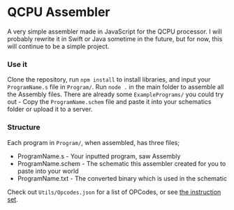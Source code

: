 
# QCPU Assembler

A very simple assembler made in JavaScript for the QCPU processor. I will probably rewrite it in Swift or Java sometime in the future, but for now, this will continue to be a simple project.

### Use it
Clone the repository, run `npm install` to install libraries, and input your `ProgramName.s` file in `Program/`. Run `node .` in the main folder to assemble all the Assembly files.
There are already some `ExamplePrograms/` you could try out - Copy the `ProgramName.schem` file and paste it into your schematics folder or upload it to a server.

### Structure
Each program in `Program/`, when assembled, has three files;
* ProgramName.s - Your inputted program, saw Assembly
* ProgramName.schem - The schematic this assembler created for you to paste into your world
* ProgramName.txt - The converted binary which is used in the schematic

Check out `Utils/Opcodes.json` for a list of OPCodes, or see [the instruction set](https://docs.google.com/spreadsheets/d/1-tPUTmeeIqXrqHCRS3xfTa6rvlclP2WCtQUhcKbS9gk/edit?usp=sharing).
